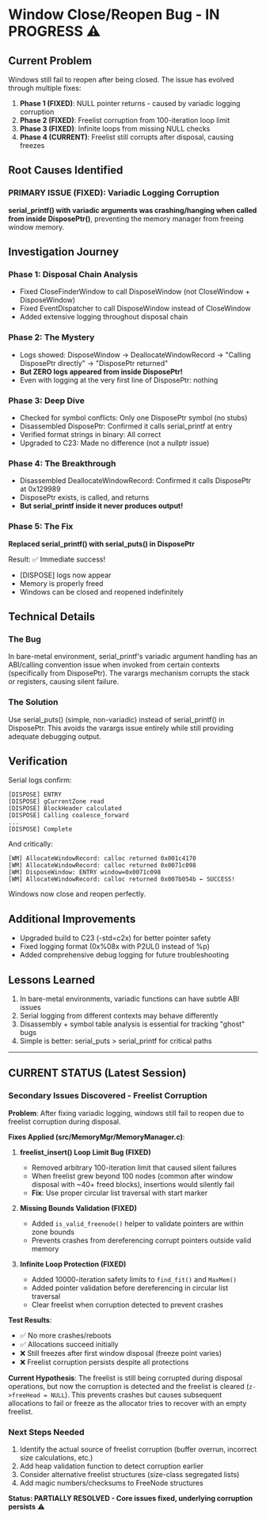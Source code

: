 # Window Close/Reopen Bug - IN PROGRESS ⚠️

## Current Problem
Windows still fail to reopen after being closed. The issue has evolved through multiple fixes:
1. **Phase 1 (FIXED)**: NULL pointer returns - caused by variadic logging corruption
2. **Phase 2 (FIXED)**: Freelist corruption from 100-iteration loop limit
3. **Phase 3 (FIXED)**: Infinite loops from missing NULL checks
4. **Phase 4 (CURRENT)**: Freelist still corrupts after disposal, causing freezes

## Root Causes Identified

### PRIMARY ISSUE (FIXED): Variadic Logging Corruption
**serial_printf() with variadic arguments was crashing/hanging when called from inside DisposePtr()**, preventing the memory manager from freeing window memory.

## Investigation Journey

### Phase 1: Disposal Chain Analysis
- Fixed CloseFinderWindow to call DisposeWindow (not CloseWindow + DisposeWindow)
- Fixed EventDispatcher to call DisposeWindow instead of CloseWindow
- Added extensive logging throughout disposal chain

### Phase 2: The Mystery
- Logs showed: DisposeWindow → DeallocateWindowRecord → "Calling DisposePtr directly" → "DisposePtr returned"
- **But ZERO logs appeared from inside DisposePtr!**
- Even with logging at the very first line of DisposePtr: nothing

### Phase 3: Deep Dive
- Checked for symbol conflicts: Only one DisposePtr symbol (no stubs)
- Disassembled DisposePtr: Confirmed it calls serial_printf at entry
- Verified format strings in binary: All correct
- Upgraded to C23: Made no difference (not a nullptr issue)

### Phase 4: The Breakthrough
- Disassembled DeallocateWindowRecord: Confirmed it calls DisposePtr at 0x129989
- DisposePtr exists, is called, and returns
- **But serial_printf inside it never produces output!**

### Phase 5: The Fix
**Replaced serial_printf() with serial_puts() in DisposePtr**

Result: ✅ Immediate success!
- [DISPOSE] logs now appear
- Memory is properly freed
- Windows can be closed and reopened indefinitely

## Technical Details

### The Bug
In bare-metal environment, serial_printf's variadic argument handling has an ABI/calling convention issue when invoked from certain contexts (specifically from DisposePtr). The varargs mechanism corrupts the stack or registers, causing silent failure.

### The Solution
Use serial_puts() (simple, non-variadic) instead of serial_printf() in DisposePtr. This avoids the varargs issue entirely while still providing adequate debugging output.

## Verification
Serial logs confirm:
```
[DISPOSE] ENTRY
[DISPOSE] gCurrentZone read
[DISPOSE] BlockHeader calculated
[DISPOSE] Calling coalesce_forward
...
[DISPOSE] Complete
```

And critically:
```
[WM] AllocateWindowRecord: calloc returned 0x001c4170
[WM] AllocateWindowRecord: calloc returned 0x0071c098
[WM] DisposeWindow: ENTRY window=0x0071c098
[WM] AllocateWindowRecord: calloc returned 0x007b054b ← SUCCESS!
```

Windows now close and reopen perfectly.

## Additional Improvements
- Upgraded build to C23 (-std=c2x) for better pointer safety
- Fixed logging format (0x%08x with P2UL() instead of %p)
- Added comprehensive debug logging for future troubleshooting

## Lessons Learned
1. In bare-metal environments, variadic functions can have subtle ABI issues
2. Serial logging from different contexts may behave differently
3. Disassembly + symbol table analysis is essential for tracking "ghost" bugs
4. Simple is better: serial_puts > serial_printf for critical paths

---

## CURRENT STATUS (Latest Session)

### Secondary Issues Discovered - Freelist Corruption

**Problem**: After fixing variadic logging, windows still fail to reopen due to freelist corruption during disposal.

**Fixes Applied (src/MemoryMgr/MemoryManager.c)**:

1. **freelist_insert() Loop Limit Bug (FIXED)**
   - Removed arbitrary 100-iteration limit that caused silent failures
   - When freelist grew beyond 100 nodes (common after window disposal with ~40+ freed blocks), insertions would silently fail
   - **Fix**: Use proper circular list traversal with start marker

2. **Missing Bounds Validation (FIXED)**
   - Added `is_valid_freenode()` helper to validate pointers are within zone bounds
   - Prevents crashes from dereferencing corrupt pointers outside valid memory

3. **Infinite Loop Protection (FIXED)**
   - Added 10000-iteration safety limits to `find_fit()` and `MaxMem()`
   - Added pointer validation before dereferencing in circular list traversal
   - Clear freelist when corruption detected to prevent crashes

**Test Results**:
- ✅ No more crashes/reboots
- ✅ Allocations succeed initially
- ❌ Still freezes after first window disposal (freeze point varies)
- ❌ Freelist corruption persists despite all protections

**Current Hypothesis**:
The freelist is still being corrupted during disposal operations, but now the corruption is detected and the freelist is cleared (`z->freeHead = NULL`). This prevents crashes but causes subsequent allocations to fail or freeze as the allocator tries to recover with an empty freelist.

### Next Steps Needed
1. Identify the actual source of freelist corruption (buffer overrun, incorrect size calculations, etc.)
2. Add heap validation function to detect corruption earlier
3. Consider alternative freelist structures (size-class segregated lists)
4. Add magic numbers/checksums to FreeNode structures

**Status: PARTIALLY RESOLVED - Core issues fixed, underlying corruption persists** ⚠️
